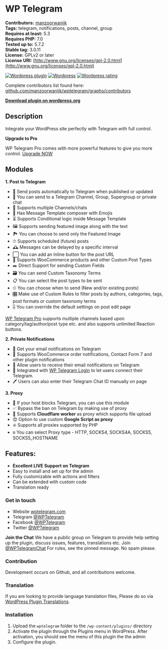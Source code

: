 # WP Telegram

**Contributors:** [manzoorwanijk](https://github.com/manzoorwanijk)  
**Tags:** telegram, notifications, posts, channel, group  
**Requires at least:** 5.3  
**Requires PHP:** 7.0  
**Tested up to:** 5.7.2  
**Stable tag:** 3.0.11  
**License:** GPLv2 or later  
**License URI:** [http://www.gnu.org/licenses/gpl-2.0.html](http://www.gnu.org/licenses/gpl-2.0.html)

[![Wordpress plugin](https://img.shields.io/wordpress/plugin/v/wptelegram.svg)](https://wordpress.org/plugins/wptelegram/)
[![Wordpress](https://img.shields.io/wordpress/plugin/dt/wptelegram.svg)](https://wordpress.org/plugins/wptelegram/)
[![Wordpress rating](https://img.shields.io/wordpress/plugin/r/wptelegram.svg)](https://wordpress.org/plugins/wptelegram/)

Complete contributors list found here: [github.com/manzoorwanijk/wptelegram/graphs/contributors](https://github.com/manzoorwanijk/wptelegram/graphs/contributors)

**[Download plugin on wordpress.org](https://wordpress.org/plugins/wptelegram/)**

## Description

Integrate your WordPress site perfectly with Telegram with full control.

**Upgrade to Pro**

WP Telegram Pro comes with more powerful features to give you more control. [Upgrade NOW](https://wptelegram.pro)

## Modules

**1. Post to Telegram**

- 📝 Send posts automatically to Telegram when published or updated
- 📢 You can send to a Telegram Channel, Group, Supergroup or private chat
- 👥 Supports multiple Channels/chats
- 🙂 Has Message Template composer with Emojis
- ⏳ Supports Conditional logic inside Message Template
- 🖼 Supports sending featured image along with the text
- 🏞 You can choose to send only the Featured Image
- ⏱ Supports scheduled (future) posts
- 🕰 Messages can be delayed by a specific interval
- ⬜️ You can add an Inline button for the post URL
- 🛒 Supports WooCommerce products and other Custom Post Types
- ✒️ Direct Support for sending Custom Fields
- 🗃 You can send Custom Taxonomy Terms
- 📋 You can select the post types to be sent
- ⏲ You can choose when to send (New and/or existing posts)
- 🎛 Make use of Custom Rules to filter posts by authors, categories, tags, post formats or custom taxonomy terms
- 🎚 You can override the default settings on post edit page

[WP Telegram Pro](https://wptelegram.pro) supports multiple channels based upon category/tag/author/post type etc. and also supports unlimited Reaction buttons.

**2. Private Notifications**

- 📧 Get your email notifications on Telegram
- 🔔 Supports WooCommerce order notifications, Contact Form 7 and other plugin notifications
- 🔕 Allow users to receive their email notifications on Telegram
- 🔐 Integrated with [WP Telegram Login](https://wordpress.org/plugins/wptelegram-login) to let users connect their Telegram.
- 🖊 Users can also enter their Telegram Chat ID manually on page

**3. Proxy**

- 🚫 If your host blocks Telegram, you can use this module
- ✅ Bypass the ban on Telegram by making use of proxy
- 🚀 Supports **Cloudflare worker** as proxy which supports file upload
- 😍 Option to use custom **Google Script as proxy**
- ❇️ Supports all proxies supported by PHP
- 🔛 You can select Proxy type - HTTP, SOCKS4, SOCKS4A, SOCKS5, SOCKS5_HOSTNAME

## Features:

- **Excellent LIVE Support on Telegram**
- Easy to install and set up for the admin
- Fully customizable with actions and filters
- Can be extended with custom code
- Translation ready

### Get in touch

- Website [wptelegram.com](https://wptelegram.com)
- Telegram [@WPTelegram](https://t.me/WPTelegram)
- Facebook [@WPTelegram](https://fb.com/WPTelegram)
- Twitter [@WPTelegram](https://twitter.com/WPTelegram)

**Join the Chat**
We have a public group on Telegram to provide help setting up the plugin, discuss issues, features, translations etc. Join [@WPTelegramChat](https://t.me/WPTelegramChat)
For rules, see the pinned message. No spam please.

### Contribution

Development occurs on Github, and all contributions welcome.

### Translation

If you are looking to provide language translation files, Please do so via [WordPress Plugin Translations](https://translate.wordpress.org/projects/wp-plugins/wptelegram).

### Installation

1. Upload the `wptelegram` folder to the `/wp-content/plugins/` directory
2. Activate the plugin through the Plugins menu in WordPress. After activation, you should see the menu of this plugin the the admin
3. Configure the plugin.
